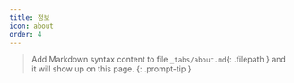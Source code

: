 ```yaml
---
title: 정보
icon: about
order: 4
---
```


> Add Markdown syntax content to file `_tabs/about.md`{: .filepath } and it will show up on this page.
{: .prompt-tip }
